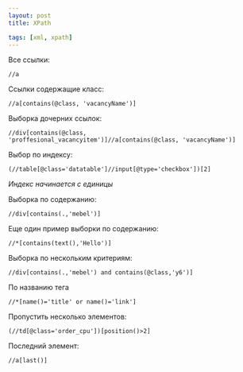 ```yaml
---
layout: post
title: XPath

tags: [xml, xpath]
---
```


Все ссылки:

    //a

Ссылки содержащие класс:

    //a[contains(@class, 'vacancyName')]

Выборка дочерних ссылок:

    //div[contains(@class, 'proffesional_vacancyitem')]//a[contains(@class, 'vacancyName')]

Выбор по индексу:

    (//table[@class='datatable']//input[@type='checkbox'])[2]

_Индекс начинается с единицы_

Выборка по содержанию:

    //div[contains(.,'mebel')]

Еще один пример выборки по содержанию:

    //*[contains(text(),'Hello')]

Выборка по нескольким критериям:

    //div[contains(.,'mebel') and contains(@class,'y6')]

По названию тега

    //*[name()='title' or name()='link']

Пропустить несколько элементов:

    (//td[@class='order_cpu'])[position()>2]

Последний элемент:

    //a[last()]
